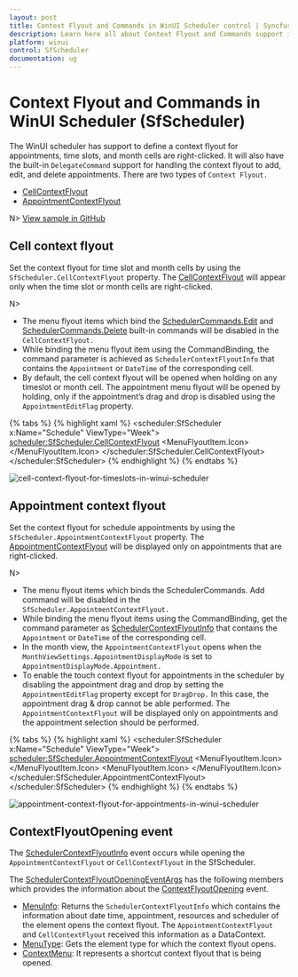```yaml
---
layout: post
title: Context Flyout and Commands in WinUI Scheduler control | Syncfusion
description: Learn here all about Context Flyout and Commands support in Syncfusion WinUI Scheduler(SfScheduler) control and more.
platform: winui
control: SfScheduler
documentation: ug
---
```


# Context Flyout and Commands in WinUI Scheduler (SfScheduler)

The WinUI scheduler has support to define a context flyout for appointments, time slots, and month cells are right-clicked. It will also have the built-in `DelegateCommand` support for handling the context flyout to add, edit, and delete appointments. There are two types of `Context Flyout.`

* [CellContextFlyout](https://help.syncfusion.com/cr/winui/Syncfusion.UI.Xaml.Scheduler.SfScheduler.html#Syncfusion_UI_Xaml_Scheduler_SfScheduler_CellContextFlyout)
* [AppointmentContextFlyout](https://help.syncfusion.com/cr/winui/Syncfusion.UI.Xaml.Scheduler.SfScheduler.html#Syncfusion_UI_Xaml_Scheduler_SfScheduler_AppointmentContextFlyout)

N> [View sample in GitHub](https://github.com/SyncfusionExamples/WinUI-Scheduler-Examples/tree/main/SchedulerContextFlyout)

## Cell context flyout

Set the context flyout for time slot and month cells by using the `SfScheduler.CellContextFlyout` property. The [CellContextFlyout](https://help.syncfusion.com/cr/winui/Syncfusion.UI.Xaml.Scheduler.SfScheduler.html#Syncfusion_UI_Xaml_Scheduler_SfScheduler_CellContextFlyout) will appear only when the time slot or month cells are right-clicked.

N> 
* The menu flyout items which bind the [SchedulerCommands.Edit](https://help.syncfusion.com/cr/winui/Syncfusion.UI.Xaml.Scheduler.SchedulerCommands.html#Syncfusion_UI_Xaml_Scheduler_SchedulerCommands_Edit) and [SchedulerCommands.Delete](https://help.syncfusion.com/cr/winui/Syncfusion.UI.Xaml.Scheduler.SchedulerCommands.html#Syncfusion_UI_Xaml_Scheduler_SchedulerCommands_Delete) built-in commands will be disabled in the `CellContextFlyout.`
* While binding the menu flyout item using the CommandBinding, the command parameter is achieved as `SchedulerContextFlyoutInfo` that contains the `Appointment` or `DateTime` of the corresponding cell.
* By default, the cell context flyout will be opened when holding on any timeslot or month cell. The appointment menu flyout will be opened by holding, only if the appointment’s drag and drop is disabled using the `AppointmentEditFlag` property.

{% tabs %}
{% highlight xaml %}
<scheduler:SfScheduler x:Name="Schedule" 
                       ViewType="Week">
    <scheduler:SfScheduler.CellContextFlyout>
        <MenuFlyout>
            <MenuFlyoutItem Text="Add" 
                            Foreground="{ThemeResource SystemBaseHighColor}" 
                            Command="{x:Bind Path=scheduler:SchedulerCommands.Add}" 
                            CommandParameter="{Binding}">
                <MenuFlyoutItem.Icon>
                    <FontIcon x:Name="Add" 
                              Foreground="{ThemeResource SystemBaseHighColor}" 
                              FontFamily="Segoe MDL2 Assets" 
                              Glyph="&#xE710;"/>
                </MenuFlyoutItem.Icon>
            </MenuFlyoutItem>
        </MenuFlyout>
    </scheduler:SfScheduler.CellContextFlyout>
</scheduler:SfScheduler>
{% endhighlight %}
{% endtabs %}

![cell-context-flyout-for-timeslots-in-winui-scheduler](Context-Flyout-Commands_Images/cell-context-flyout-for-timeslots-in-winui-scheduler.png)

## Appointment context flyout

Set the context flyout for schedule appointments by using the `SfScheduler.AppointmentContextFlyout` property. The [AppointmentContextFlyout](https://help.syncfusion.com/cr/winui/Syncfusion.UI.Xaml.Scheduler.SfScheduler.html#Syncfusion_UI_Xaml_Scheduler_SfScheduler_AppointmentContextFlyout) will be displayed only on appointments that are right-clicked.

N>
* The menu flyout items which binds the SchedulerCommands. Add command will be disabled in the `SfScheduler.AppointmentContextFlyout.`
* While binding the menu flyout items using the CommandBinding, get the command parameter as [SchedulerContextFlyoutInfo](https://help.syncfusion.com/cr/winui/Syncfusion.UI.Xaml.Scheduler.SchedulerContextFlyoutInfo.html) that contains the `Appointment` or `DateTime` of the corresponding cell.
* In the month view, the `AppointmentContextFlyout` opens when the `MonthViewSettings.AppointmentDisplayMode` is set to `AppointmentDisplayMode.Appointment.`
* To enable the touch context flyout for appointments in the scheduler by disabling the appointment drag and drop by setting the `AppointmentEditFlag` property except for `DragDrop.` In this case, the appointment drag & drop cannot be able performed. The `AppointmentContextFlyout` will be displayed only on appointments and the appointment selection should be performed.

{% tabs %}
{% highlight xaml %}
<scheduler:SfScheduler x:Name="Schedule" 
                               ViewType="Week">
            <scheduler:SfScheduler.AppointmentContextFlyout>
                <MenuFlyout>
                    <MenuFlyoutItem Text="Edit" Foreground="{ThemeResource SystemBaseHighColor}" Command="{x:Bind Path=scheduler:SchedulerCommands.Edit}" CommandParameter="{Binding}">
                        <MenuFlyoutItem.Icon>
                            <FontIcon x:Name="Edit" Foreground="{ThemeResource SystemBaseHighColor}" FontFamily="Segoe MDL2 Assets" Glyph="&#xE70F;"/>
                        </MenuFlyoutItem.Icon>
                    </MenuFlyoutItem>
                    <MenuFlyoutItem Text="Delete" Foreground="{ThemeResource SystemBaseHighColor}" Command="{x:Bind Path=scheduler:SchedulerCommands.Delete}" CommandParameter="{Binding}">
                        <MenuFlyoutItem.Icon>
                            <FontIcon x:Name="Delete" Foreground="{ThemeResource SystemBaseHighColor}"  FontFamily="Segoe MDL2 Assets" Glyph="&#xE74D;"/>
                        </MenuFlyoutItem.Icon>
                    </MenuFlyoutItem>
                </MenuFlyout>
            </scheduler:SfScheduler.AppointmentContextFlyout>
        </scheduler:SfScheduler>
{% endhighlight %}
{% endtabs %}

![appointment-context-flyout-for-appointments-in-winui-scheduler](Context-Flyout-Commands_Images/appointment-context-flyout-for-appointments-in-winui-scheduler.png)

## ContextFlyoutOpening event

The [SchedulerContextFlyoutInfo](https://help.syncfusion.com/cr/winui/Syncfusion.UI.Xaml.Scheduler.SchedulerContextFlyoutInfo.html) event occurs while opening the `AppointmentContextFlyout` or `CellContextFlyout` in the SfScheduler.

The [SchedulerContextFlyoutOpeningEventArgs](https://help.syncfusion.com/cr/winui/Syncfusion.UI.Xaml.Scheduler.SchedulerContextFlyoutOpeningEventArgs.html) has the following members which provides the information about the [ContextFlyoutOpening](https://help.syncfusion.com/cr/winui/Syncfusion.UI.Xaml.Scheduler.SfScheduler.html#Syncfusion_UI_Xaml_Scheduler_SfScheduler_ContextFlyoutOpening) event.

* [MenuInfo](https://help.syncfusion.com/cr/winui/Syncfusion.UI.Xaml.Scheduler.SchedulerContextFlyoutOpeningEventArgs.html#Syncfusion_UI_Xaml_Scheduler_SchedulerContextFlyoutOpeningEventArgs_MenuInfo): Returns the `SchedulerContextFlyoutInfo` which contains the information about date time, appointment, resources and scheduler of the element opens the context flyout. The `AppointmentContextFlyout` and `CellContextFlyout` received this information as a DataContext.
* [MenuType](https://help.syncfusion.com/cr/winui/Syncfusion.UI.Xaml.Scheduler.SchedulerContextFlyoutOpeningEventArgs.html#Syncfusion_UI_Xaml_Scheduler_SchedulerContextFlyoutOpeningEventArgs_MenuType): Gets the element type for which the context flyout opens.
* [ContextMenu](https://help.syncfusion.com/cr/winui/Syncfusion.UI.Xaml.Scheduler.SchedulerContextFlyoutOpeningEventArgs.html#Syncfusion_UI_Xaml_Scheduler_SchedulerContextFlyoutOpeningEventArgs_ContextMenu): It represents a shortcut context flyout that is being opened.